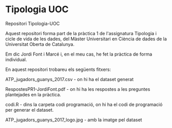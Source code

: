 # Tipologia UOC
Repositori Tipologia-UOC

Aquest repositori forma part de la pràctica 1 de l'assignatura Tipologia i cicle de vida de les dades, del Màster Universitari en Ciència de dades de la Universitat Oberta de Catalunya.

Em dic Jordi Font i Marcé i, en el meu cas, he fet la pràctica de forma individual.

En aquest repositori trobareu els següents fitxers:

ATP_jugadors_guanys_2017.csv - on hi ha el dataset generat

RespostesPR1-JordiFont.pdf - on hi ha les respostes a les preguntes plantejades en la pràctica.

codi.R - dins la carpeta codi programació, on hi ha el codi de programació per generar el dataset.

ATP_jugadors_guanys_2017_logo.jpg - amb la imatge pel dataset

